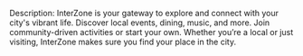 Description:
InterZone is your gateway to explore and connect with your city's vibrant life. Discover local events, dining, music, and more. Join community-driven activities or start your own. Whether you’re a local or just visiting, InterZone makes sure you find your place in the city.